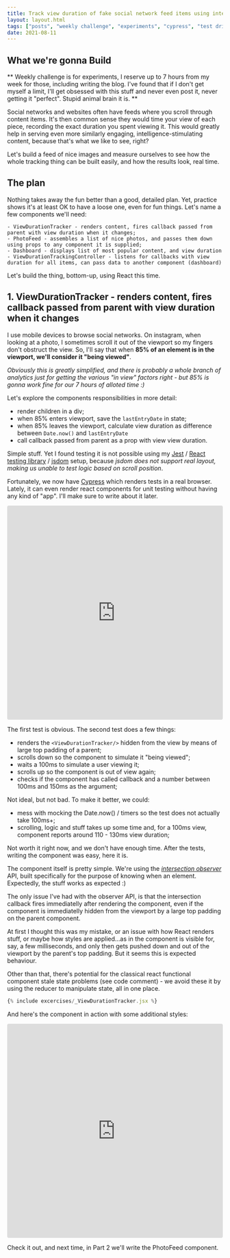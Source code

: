 ```yaml
---
title: Track view duration of fake social network feed items using intersection observer. Part 1.
layout: layout.html
tags: ["posts", "weekly challenge", "experiments", "cypress", "test driven development"]
date: 2021-08-11
---
```


## What we're gonna Build

** Weekly challenge is for experiments, I reserve up to 7 hours from my week for those, including writing the blog. I've found that if I don't get myself a limit, I'll get obsessed with this stuff and never even post it, never getting it "perfect". Stupid animal brain it is. **

Social networks and websites often have feeds where you scroll through content items. It's then common sense they would time your view of each piece, recording the exact duration you spent viewing it. This would greatly help in serving even more similarly engaging, intelligence-stimulating content, because that's what we like to see, right?

Let's build a feed of nice images and measure ourselves to see how the whole tracking thing can be built easily, and how the results look, real time. 

## The plan

Nothing takes away the fun better than a good, detailed plan. Yet, practice shows it's at least OK to have a loose one, even for fun things. Let's name a few components we'll need:

    - ViewDurationTracker - renders content, fires callback passed from parent with view duration when it changes;
    - PhotoFeed - assembles a list of nice photos, and passes them down using props to any component it is supplied;
    - Dashboard - displays list of most popular content, and view duration
    - ViewDurationTrackingController - listens for callbacks with view duration for all items, can pass data to another component (dashboard)

Let's build the thing, bottom-up, using React this time.

## 1. ViewDurationTracker - renders content, fires callback passed from parent with view duration when it changes

I use mobile devices to browse social networks. On instagram, when looking at a photo, I sometimes scroll it out of the viewport so my fingers don't obstruct the view. So, I'll say that when **85% of an element is in the viewport, we'll consider it "being viewed"**. 

*Obviously this is greatly simplified, and there is probably a whole branch of analytics just for getting the various "in view" factors right - but 85% is gonna work fine for our 7 hours of alloted time :)*

Let's explore the components responsibilities in more detail:
- render children in a div;
- when 85% enters viewport, save the `lastEntryDate` in state;
- when 85% leaves the viewport, calculate view duration as difference between `Date.now()` and `lastEntryDate`
- call callback passed from parent as a prop with view view duration.

Simple stuff. Yet I found testing it is not possible using my [Jest](https://jestjs.io/) / [React testing library](https://testing-library.com/docs/react-testing-library/intro/) / [jsdom](https://github.com/jsdom/jsdom) setup, because *jsdom does not support real layout, making us unable to test logic based on scroll position*.

Fortunately, we now have [Cypress](https://www.cypress.io/) which renders tests in a real browser. Lately, it can even render react components for unit testing without having any kind of "app". I'll make sure to write about it later. 

<!-- ```js
{% include excercises/_ViewDurationTracker.spec.js %}
``` -->

<iframe src="https://codesandbox.io/embed/adoring-aryabhata-zxgi7?fontsize=14&hidenavigation=1&module=%2Fsrc%2Fcomponents%2FViewDurationTracker.jsx&theme=dark&view=editor"
     style="width:100%; height:500px; border:0; border-radius: 4px; overflow:hidden;"
     title="adoring-aryabhata-zxgi7"
     allow="accelerometer; ambient-light-sensor; camera; encrypted-media; geolocation; gyroscope; hid; microphone; midi; payment; usb; vr; xr-spatial-tracking"
     sandbox="allow-forms allow-modals allow-popups allow-presentation allow-same-origin allow-scripts"
   ></iframe>

The first test is obvious. The second test does a few things:
- renders the `<ViewDurationTracker/>` hidden from the view by means of large top padding of a parent;
- scrolls down so the component to simulate it "being viewed";
- waits a 100ms to simulate a user viewing it;
- scrolls up so the component is out of view again;
- checks if the component has called callback and a number between 100ms and 150ms as the argument;

Not ideal, but not bad. To make it better, we could:
- mess with mocking the Date.now() / timers so the test does not actually take 100ms+;
- scrolling, logic and stuff takes up some time and, for a 100ms view, component reports around 110 - 130ms view duration;

Not worth it right now, and we don't have enough time. After the tests, writing the component was easy, here it is.

The component itself is pretty simple. We're using the <i>[intersection observer](https://developer.mozilla.org/en-US/docs/Web/API/Intersection_Observer_API)</i> API, built specifically for the purpose of knowing when an element. Expectedly, the stuff works as expected :) 

The only issue I've had with the observer API, is that the intersection callback fires immediatelly after rendering the component, even if the component is immediatelly hidden from the viewport by a large top padding on the parent component. 

At first I thought this was my mistake, or an issue with how React renders stuff, or maybe how styles are applied...as in the component is visible for, say, a few milliseconds, and only then gets pushed down and out of the viewport by the parent's top padding. But it seems this is expected behaviour.

Other than that, there's potential for the classical react functional component stale state problems (see code comment) - we avoid these it by using the reducer to manipulate state, all in one place. 

```js
{% include excercises/_ViewDurationTracker.jsx %}
```

And here's the component in action with some additional styles:
<iframe src="https://codesandbox.io/embed/adoring-aryabhata-zxgi7?fontsize=13&hidenavigation=1&initialpath=%2Fcomponent%2FViewDurationTracker&module=%2Fsrc%2Fcomponents%2FViewDurationTracker.jsx&theme=dark&view=preview"
     style="width:100%; height:500px; border:0; border-radius: 4px; overflow:hidden;"
     title="adoring-aryabhata-zxgi7"
     allow="accelerometer; ambient-light-sensor; camera; encrypted-media; geolocation; gyroscope; hid; microphone; midi; payment; usb; vr; xr-spatial-tracking"
     sandbox="allow-forms allow-modals allow-popups allow-presentation allow-same-origin allow-scripts"
   ></iframe>

   Check it out, and next time, in Part 2 we'll write the PhotoFeed component. 